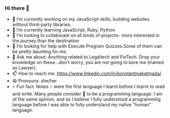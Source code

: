 ### Hi there 👋



- 🔭 I’m currently working on my JavaScript skills, building websites without third-party libraries.
- 🌱 I’m currently learning JavaScript, Ruby, Python
- 👯 I’m looking to collaborate on all kinds of projects- more interested in the journey than the destination 
- 🤔 I’m looking for help with Execute Program Quizzes.Some of them can be pretty daunting for me.
- 💬 Ask me about: Anything related to Legaltech and FinTech. Drop your knowledge on these...don't worry, you are not going to bore me (trained as Lawyer).
- 📫 How to reach me: https://www.linkedin.com/in/konstantinakatmada/
- 😄 Pronouns: she/her
- ⚡ Fun fact: Notes 🎶 were the first language I learnt before I learnt to read and write. Many people consider 🎼 to be a programming language. I am of the same opinion, and so I believe I fully understood a programming language before I was able to fully understand my native "human" language.

